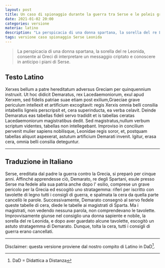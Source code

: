 ```yaml
---
layout: post
title: Un caso di spionaggio durante la guerra tra Serse e le poleis greche
date: 2021-01-02 20:00
categories: versione
materia: latino
description: "La perspicacia di una donna spartana, la sorella del re Leonida, consente ai Greci di interpretare un messaggio criptato e conoscere in anticipo i piani di Serse."
tags: versione caso spionaggio Serse Leonida
---
```


> La perspicacia di una donna spartana, la sorella del re Leonida, consente ai Greci di interpretare un messaggio criptato e conoscere in anticipo i piani di Serse.


## Testo Latino

Xerxes bellum a patre hereditatum adversus Greciam per quinquennium instruxit. Ut hoc didicit Demaratus, rex Lacedaemoniorum, exul apud Xerxem, sed fidelis patriae suae etiam post exilium,Graeciae grave periculum intellexit et artificium excogitavit: regis Xerxis omnia belli consilia intabellis ligneis perscripsit et, cera superinducta, ea verba celavit. Deinde Demaratus eas tabellas fideli servo tradidit et is tabellas ceratas Lacedaemoniorum magistratibus dedit. Sed magistratus,nullum verbum scriptum videntes, tabellas non intellegebant. Improviso in concilium pervenit mulier sapiens nobilisque, Leonidae regis soror, et, postquam tabellas aliquot aspexerat, astutum artificium Demarati invenit. Igitur, erasa cera, omnia belli consilia deteguntur.

---

## Traduzione in Italiano

Serse, ereditata dal padre la guerra contro la Grecia, si preparò per cinque anni. Affinché apprendesse ciò, Demarato, re degli Spartani, esule presso Serse ma fedele alla sua patria anche dopo l' esilio, comprese un grave pericolo per la Grecia ed escogitò uno stratagemma: riferì per iscritto con tavolette di legno tutti i consigli di guerra, e spalmata la cera da quella parte cancellò le parole. Successivamente, Demarato consegnò al servo fedele queste tabelle di cera, diede le tabelle ai magistrati di Sparta. Ma i magistrati, non vedendo nessuna parola, non comprendevano le tavolette. Improvvisamente giunse nel consiglio una donna sapiente e nobile, la sorella del re Leonida, e dopo aver guardato alcune tavolette, escogitò un astuto stratagemma di Demarato. Dunque, tolta la cera, tutti i consigli di guerra erano cancellati.

---

Disclaimer: questa versione proviene dal nostro compito di Latino in DaD[^1]. 

[^1]: DaD = Didattica a Distanza
